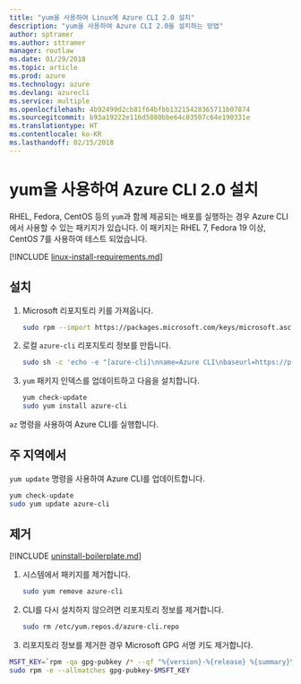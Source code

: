 ```yaml
---
title: "yum을 사용하여 Linux에 Azure CLI 2.0 설치"
description: "yum을 사용하여 Azure CLI 2.0을 설치하는 방법"
author: sptramer
ms.author: sttramer
manager: routlaw
ms.date: 01/29/2018
ms.topic: article
ms.prod: azure
ms.technology: azure
ms.devlang: azurecli
ms.service: multiple
ms.openlocfilehash: 4b92499d2cb81f64bfbb13215428365711b07874
ms.sourcegitcommit: b93a19222e116d5880bbe64c03507c64e190331e
ms.translationtype: HT
ms.contentlocale: ko-KR
ms.lasthandoff: 02/15/2018
---
```

# <a name="install-azure-cli-20-with-yum"></a>yum을 사용하여 Azure CLI 2.0 설치

RHEL, Fedora, CentOS 등의 `yum`과 함께 제공되는 배포를 실행하는 경우 Azure CLI에서 사용할 수 있는 패키지가 있습니다. 이 패키지는 RHEL 7, Fedora 19 이상, CentOS 7를 사용하여 테스트 되었습니다.

[!INCLUDE [linux-install-requirements.md](includes/linux-install-requirements.md)]

## <a name="install"></a>설치

1. Microsoft 리포지토리 키를 가져옵니다.

   ```bash
   sudo rpm --import https://packages.microsoft.com/keys/microsoft.asc
   ```

2. 로컬 `azure-cli` 리포지토리 정보를 만듭니다.

   ```bash
   sudo sh -c 'echo -e "[azure-cli]\nname=Azure CLI\nbaseurl=https://packages.microsoft.com/yumrepos/azure-cli\nenabled=1\ngpgcheck=1\ngpgkey=https://packages.microsoft.com/keys/microsoft.asc" > /etc/yum.repos.d/azure-cli.repo'
   ```

3. `yum` 패키지 인덱스를 업데이트하고 다음을 설치합니다.

   ```bash
   yum check-update
   sudo yum install azure-cli
   ```

`az` 명령을 사용하여 Azure CLI를 실행합니다.

## <a name="update"></a>주 지역에서

`yum update` 명령을 사용하여 Azure CLI를 업데이트합니다.

```bash
yum check-update
sudo yum update azure-cli
```

## <a name="uninstall"></a>제거

[!INCLUDE [uninstall-boilerplate.md](includes/uninstall-boilerplate.md)]

1. 시스템에서 패키지를 제거합니다.

   ```bash
   sudo yum remove azure-cli
   ```

2. CLI를 다시 설치하지 않으려면 리포지토리 정보를 제거합니다.

   ```bash
   sudo rm /etc/yum.repos.d/azure-cli.repo
   ```

3. 리포지토리 정보를 제거한 경우 Microsoft GPG 서명 키도 제거합니다.

  ```bash
  MSFT_KEY=`rpm -qa gpg-pubkey /* --qf "%{version}-%{release} %{summary}\n" | grep Microsoft | awk '{print $1}'`
  sudo rpm -e --allmatches gpg-pubkey-$MSFT_KEY
  ```
